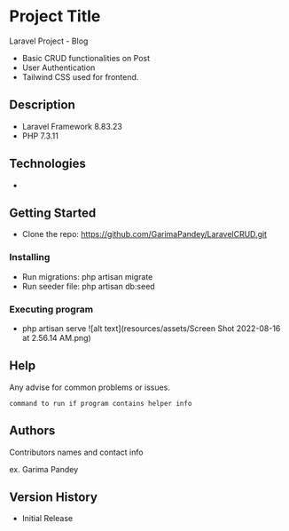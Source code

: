 # Project Title

Laravel Project - Blog
* Basic CRUD functionalities on Post
* User Authentication 
* Tailwind CSS used for frontend.

## Description

* Laravel Framework 8.83.23
* PHP 7.3.11

## Technologies
*

## Getting Started
* Clone the repo: https://github.com/GarimaPandey/LaravelCRUD.git

### Installing

* Run migrations: php artisan migrate
* Run seeder file: php artisan db:seed

### Executing program

* php artisan serve
![alt text](resources/assets/Screen Shot 2022-08-16 at 2.56.14 AM.png)

## Help

Any advise for common problems or issues.
```
command to run if program contains helper info
```

## Authors

Contributors names and contact info

ex. Garima Pandey 

## Version History

 * Initial Release

